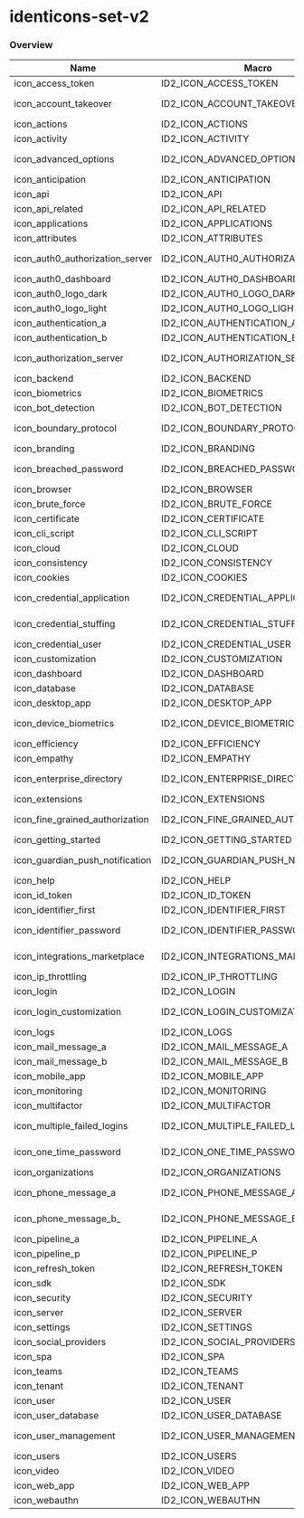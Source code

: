 # identicons-set-v2
### Overview
| Name  | Macro  | Image | Url |
|-------|--------|-------|-----|
| icon_access_token | ID2_ICON_ACCESS_TOKEN | ![image-icon_access_token](../icons/png/icon_access_token.png) |icon_access_token.puml |
| icon_account_takeover | ID2_ICON_ACCOUNT_TAKEOVER | ![image-icon_account_takeover](../icons/png/icon_account_takeover.png) |icon_account_takeover.puml |
| icon_actions | ID2_ICON_ACTIONS | ![image-icon_actions](../icons/png/icon_actions.png) |icon_actions.puml |
| icon_activity | ID2_ICON_ACTIVITY | ![image-icon_activity](../icons/png/icon_activity.png) |icon_activity.puml |
| icon_advanced_options | ID2_ICON_ADVANCED_OPTIONS | ![image-icon_advanced_options](../icons/png/icon_advanced_options.png) |icon_advanced_options.puml |
| icon_anticipation | ID2_ICON_ANTICIPATION | ![image-icon_anticipation](../icons/png/icon_anticipation.png) |icon_anticipation.puml |
| icon_api | ID2_ICON_API | ![image-icon_api](../icons/png/icon_api.png) |icon_api.puml |
| icon_api_related | ID2_ICON_API_RELATED | ![image-icon_api_related](../icons/png/icon_api_related.png) |icon_api_related.puml |
| icon_applications | ID2_ICON_APPLICATIONS | ![image-icon_applications](../icons/png/icon_applications.png) |icon_applications.puml |
| icon_attributes | ID2_ICON_ATTRIBUTES | ![image-icon_attributes](../icons/png/icon_attributes.png) |icon_attributes.puml |
| icon_auth0_authorization_server | ID2_ICON_AUTH0_AUTHORIZATION_SERVER | ![image-icon_auth0_authorization_server](../icons/png/icon_auth0_authorization_server.png) |icon_auth0_authorization_server.puml |
| icon_auth0_dashboard | ID2_ICON_AUTH0_DASHBOARD | ![image-icon_auth0_dashboard](../icons/png/icon_auth0_dashboard.png) |icon_auth0_dashboard.puml |
| icon_auth0_logo_dark | ID2_ICON_AUTH0_LOGO_DARK | ![image-icon_auth0_logo_dark](../icons/png/icon_auth0_logo_dark.png) |icon_auth0_logo_dark.puml |
| icon_auth0_logo_light | ID2_ICON_AUTH0_LOGO_LIGHT | ![image-icon_auth0_logo_light](../icons/png/icon_auth0_logo_light.png) |icon_auth0_logo_light.puml |
| icon_authentication_a | ID2_ICON_AUTHENTICATION_A | ![image-icon_authentication_a](../icons/png/icon_authentication_a.png) |icon_authentication_a.puml |
| icon_authentication_b | ID2_ICON_AUTHENTICATION_B | ![image-icon_authentication_b](../icons/png/icon_authentication_b.png) |icon_authentication_b.puml |
| icon_authorization_server | ID2_ICON_AUTHORIZATION_SERVER | ![image-icon_authorization_server](../icons/png/icon_authorization_server.png) |icon_authorization_server.puml |
| icon_backend | ID2_ICON_BACKEND | ![image-icon_backend](../icons/png/icon_backend.png) |icon_backend.puml |
| icon_biometrics | ID2_ICON_BIOMETRICS | ![image-icon_biometrics](../icons/png/icon_biometrics.png) |icon_biometrics.puml |
| icon_bot_detection | ID2_ICON_BOT_DETECTION | ![image-icon_bot_detection](../icons/png/icon_bot_detection.png) |icon_bot_detection.puml |
| icon_boundary_protocol | ID2_ICON_BOUNDARY_PROTOCOL | ![image-icon_boundary_protocol](../icons/png/icon_boundary_protocol.png) |icon_boundary_protocol.puml |
| icon_branding | ID2_ICON_BRANDING | ![image-icon_branding](../icons/png/icon_branding.png) |icon_branding.puml |
| icon_breached_password | ID2_ICON_BREACHED_PASSWORD | ![image-icon_breached_password](../icons/png/icon_breached_password.png) |icon_breached_password.puml |
| icon_browser | ID2_ICON_BROWSER | ![image-icon_browser](../icons/png/icon_browser.png) |icon_browser.puml |
| icon_brute_force | ID2_ICON_BRUTE_FORCE | ![image-icon_brute_force](../icons/png/icon_brute_force.png) |icon_brute_force.puml |
| icon_certificate | ID2_ICON_CERTIFICATE | ![image-icon_certificate](../icons/png/icon_certificate.png) |icon_certificate.puml |
| icon_cli_script | ID2_ICON_CLI_SCRIPT | ![image-icon_cli_script](../icons/png/icon_cli_script.png) |icon_cli_script.puml |
| icon_cloud | ID2_ICON_CLOUD | ![image-icon_cloud](../icons/png/icon_cloud.png) |icon_cloud.puml |
| icon_consistency | ID2_ICON_CONSISTENCY | ![image-icon_consistency](../icons/png/icon_consistency.png) |icon_consistency.puml |
| icon_cookies | ID2_ICON_COOKIES | ![image-icon_cookies](../icons/png/icon_cookies.png) |icon_cookies.puml |
| icon_credential_application | ID2_ICON_CREDENTIAL_APPLICATION | ![image-icon_credential_application](../icons/png/icon_credential_application.png) |icon_credential_application.puml |
| icon_credential_stuffing | ID2_ICON_CREDENTIAL_STUFFING | ![image-icon_credential_stuffing](../icons/png/icon_credential_stuffing.png) |icon_credential_stuffing.puml |
| icon_credential_user | ID2_ICON_CREDENTIAL_USER | ![image-icon_credential_user](../icons/png/icon_credential_user.png) |icon_credential_user.puml |
| icon_customization | ID2_ICON_CUSTOMIZATION | ![image-icon_customization](../icons/png/icon_customization.png) |icon_customization.puml |
| icon_dashboard | ID2_ICON_DASHBOARD | ![image-icon_dashboard](../icons/png/icon_dashboard.png) |icon_dashboard.puml |
| icon_database | ID2_ICON_DATABASE | ![image-icon_database](../icons/png/icon_database.png) |icon_database.puml |
| icon_desktop_app | ID2_ICON_DESKTOP_APP | ![image-icon_desktop_app](../icons/png/icon_desktop_app.png) |icon_desktop_app.puml |
| icon_device_biometrics | ID2_ICON_DEVICE_BIOMETRICS | ![image-icon_device_biometrics](../icons/png/icon_device_biometrics.png) |icon_device_biometrics.puml |
| icon_efficiency | ID2_ICON_EFFICIENCY | ![image-icon_efficiency](../icons/png/icon_efficiency.png) |icon_efficiency.puml |
| icon_empathy | ID2_ICON_EMPATHY | ![image-icon_empathy](../icons/png/icon_empathy.png) |icon_empathy.puml |
| icon_enterprise_directory | ID2_ICON_ENTERPRISE_DIRECTORY | ![image-icon_enterprise_directory](../icons/png/icon_enterprise_directory.png) |icon_enterprise_directory.puml |
| icon_extensions | ID2_ICON_EXTENSIONS | ![image-icon_extensions](../icons/png/icon_extensions.png) |icon_extensions.puml |
| icon_fine_grained_authorization | ID2_ICON_FINE_GRAINED_AUTHORIZATION | ![image-icon_fine_grained_authorization](../icons/png/icon_fine_grained_authorization.png) |icon_fine_grained_authorization.puml |
| icon_getting_started | ID2_ICON_GETTING_STARTED | ![image-icon_getting_started](../icons/png/icon_getting_started.png) |icon_getting_started.puml |
| icon_guardian_push_notification | ID2_ICON_GUARDIAN_PUSH_NOTIFICATION | ![image-icon_guardian_push_notification](../icons/png/icon_guardian_push_notification.png) |icon_guardian_push_notification.puml |
| icon_help | ID2_ICON_HELP | ![image-icon_help](../icons/png/icon_help.png) |icon_help.puml |
| icon_id_token | ID2_ICON_ID_TOKEN | ![image-icon_id_token](../icons/png/icon_id_token.png) |icon_id_token.puml |
| icon_identifier_first | ID2_ICON_IDENTIFIER_FIRST | ![image-icon_identifier_first](../icons/png/icon_identifier_first.png) |icon_identifier_first.puml |
| icon_identifier_password | ID2_ICON_IDENTIFIER_PASSWORD | ![image-icon_identifier_password](../icons/png/icon_identifier_password.png) |icon_identifier_password.puml |
| icon_integrations_marketplace | ID2_ICON_INTEGRATIONS_MARKETPLACE | ![image-icon_integrations_marketplace](../icons/png/icon_integrations_marketplace.png) |icon_integrations_marketplace.puml |
| icon_ip_throttling | ID2_ICON_IP_THROTTLING | ![image-icon_ip_throttling](../icons/png/icon_ip_throttling.png) |icon_ip_throttling.puml |
| icon_login | ID2_ICON_LOGIN | ![image-icon_login](../icons/png/icon_login.png) |icon_login.puml |
| icon_login_customization | ID2_ICON_LOGIN_CUSTOMIZATION | ![image-icon_login_customization](../icons/png/icon_login_customization.png) |icon_login_customization.puml |
| icon_logs | ID2_ICON_LOGS | ![image-icon_logs](../icons/png/icon_logs.png) |icon_logs.puml |
| icon_mail_message_a | ID2_ICON_MAIL_MESSAGE_A | ![image-icon_mail_message_a](../icons/png/icon_mail_message_a.png) |icon_mail_message_a.puml |
| icon_mail_message_b | ID2_ICON_MAIL_MESSAGE_B | ![image-icon_mail_message_b](../icons/png/icon_mail_message_b.png) |icon_mail_message_b.puml |
| icon_mobile_app | ID2_ICON_MOBILE_APP | ![image-icon_mobile_app](../icons/png/icon_mobile_app.png) |icon_mobile_app.puml |
| icon_monitoring | ID2_ICON_MONITORING | ![image-icon_monitoring](../icons/png/icon_monitoring.png) |icon_monitoring.puml |
| icon_multifactor | ID2_ICON_MULTIFACTOR | ![image-icon_multifactor](../icons/png/icon_multifactor.png) |icon_multifactor.puml |
| icon_multiple_failed_logins | ID2_ICON_MULTIPLE_FAILED_LOGINS | ![image-icon_multiple_failed_logins](../icons/png/icon_multiple_failed_logins.png) |icon_multiple_failed_logins.puml |
| icon_one_time_password | ID2_ICON_ONE_TIME_PASSWORD | ![image-icon_one_time_password](../icons/png/icon_one_time_password.png) |icon_one_time_password.puml |
| icon_organizations | ID2_ICON_ORGANIZATIONS | ![image-icon_organizations](../icons/png/icon_organizations.png) |icon_organizations.puml |
| icon_phone_message_a | ID2_ICON_PHONE_MESSAGE_A | ![image-icon_phone_message_a](../icons/png/icon_phone_message_a.png) |icon_phone_message_a.puml |
| icon_phone_message_b_ | ID2_ICON_PHONE_MESSAGE_B_ | ![image-icon_phone_message_b_](../icons/png/icon_phone_message_b_.png) |icon_phone_message_b_.puml |
| icon_pipeline_a | ID2_ICON_PIPELINE_A | ![image-icon_pipeline_a](../icons/png/icon_pipeline_a.png) |icon_pipeline_a.puml |
| icon_pipeline_p | ID2_ICON_PIPELINE_P | ![image-icon_pipeline_p](../icons/png/icon_pipeline_p.png) |icon_pipeline_p.puml |
| icon_refresh_token | ID2_ICON_REFRESH_TOKEN | ![image-icon_refresh_token](../icons/png/icon_refresh_token.png) |icon_refresh_token.puml |
| icon_sdk | ID2_ICON_SDK | ![image-icon_sdk](../icons/png/icon_sdk.png) |icon_sdk.puml |
| icon_security | ID2_ICON_SECURITY | ![image-icon_security](../icons/png/icon_security.png) |icon_security.puml |
| icon_server | ID2_ICON_SERVER | ![image-icon_server](../icons/png/icon_server.png) |icon_server.puml |
| icon_settings | ID2_ICON_SETTINGS | ![image-icon_settings](../icons/png/icon_settings.png) |icon_settings.puml |
| icon_social_providers | ID2_ICON_SOCIAL_PROVIDERS | ![image-icon_social_providers](../icons/png/icon_social_providers.png) |icon_social_providers.puml |
| icon_spa | ID2_ICON_SPA | ![image-icon_spa](../icons/png/icon_spa.png) |icon_spa.puml |
| icon_teams | ID2_ICON_TEAMS | ![image-icon_teams](../icons/png/icon_teams.png) |icon_teams.puml |
| icon_tenant | ID2_ICON_TENANT | ![image-icon_tenant](../icons/png/icon_tenant.png) |icon_tenant.puml |
| icon_user | ID2_ICON_USER | ![image-icon_user](../icons/png/icon_user.png) |icon_user.puml |
| icon_user_database | ID2_ICON_USER_DATABASE | ![image-icon_user_database](../icons/png/icon_user_database.png) |icon_user_database.puml |
| icon_user_management | ID2_ICON_USER_MANAGEMENT | ![image-icon_user_management](../icons/png/icon_user_management.png) |icon_user_management.puml |
| icon_users | ID2_ICON_USERS | ![image-icon_users](../icons/png/icon_users.png) |icon_users.puml |
| icon_video | ID2_ICON_VIDEO | ![image-icon_video](../icons/png/icon_video.png) |icon_video.puml |
| icon_web_app | ID2_ICON_WEB_APP | ![image-icon_web_app](../icons/png/icon_web_app.png) |icon_web_app.puml |
| icon_webauthn | ID2_ICON_WEBAUTHN | ![image-icon_webauthn](../icons/png/icon_webauthn.png) |icon_webauthn.puml |
